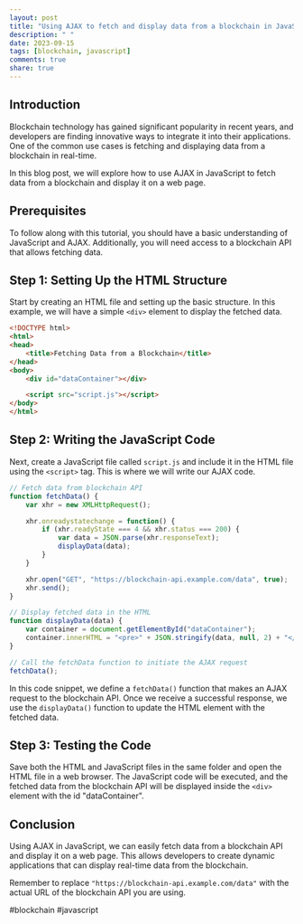 ```yaml
---
layout: post
title: "Using AJAX to fetch and display data from a blockchain in JavaScript"
description: " "
date: 2023-09-15
tags: [blockchain, javascript]
comments: true
share: true
---
```


## Introduction

Blockchain technology has gained significant popularity in recent years, and developers are finding innovative ways to integrate it into their applications. One of the common use cases is fetching and displaying data from a blockchain in real-time.

In this blog post, we will explore how to use AJAX in JavaScript to fetch data from a blockchain and display it on a web page.

## Prerequisites

To follow along with this tutorial, you should have a basic understanding of JavaScript and AJAX. Additionally, you will need access to a blockchain API that allows fetching data.

## Step 1: Setting Up the HTML Structure

Start by creating an HTML file and setting up the basic structure. In this example, we will have a simple `<div>` element to display the fetched data.

```html
<!DOCTYPE html>
<html>
<head>
    <title>Fetching Data from a Blockchain</title>
</head>
<body>
    <div id="dataContainer"></div>

    <script src="script.js"></script>
</body>
</html>
```

## Step 2: Writing the JavaScript Code

Next, create a JavaScript file called `script.js` and include it in the HTML file using the `<script>` tag. This is where we will write our AJAX code.

```javascript
// Fetch data from blockchain API
function fetchData() {
    var xhr = new XMLHttpRequest();

    xhr.onreadystatechange = function() {
        if (xhr.readyState === 4 && xhr.status === 200) {
            var data = JSON.parse(xhr.responseText);
            displayData(data);
        }
    }

    xhr.open("GET", "https://blockchain-api.example.com/data", true);
    xhr.send();
}

// Display fetched data in the HTML
function displayData(data) {
    var container = document.getElementById("dataContainer");
    container.innerHTML = "<pre>" + JSON.stringify(data, null, 2) + "</pre>";
}

// Call the fetchData function to initiate the AJAX request
fetchData();
```

In this code snippet, we define a `fetchData()` function that makes an AJAX request to the blockchain API. Once we receive a successful response, we use the `displayData()` function to update the HTML element with the fetched data.

## Step 3: Testing the Code

Save both the HTML and JavaScript files in the same folder and open the HTML file in a web browser. The JavaScript code will be executed, and the fetched data from the blockchain API will be displayed inside the `<div>` element with the id "dataContainer".

## Conclusion

Using AJAX in JavaScript, we can easily fetch data from a blockchain API and display it on a web page. This allows developers to create dynamic applications that can display real-time data from the blockchain.

Remember to replace `"https://blockchain-api.example.com/data"` with the actual URL of the blockchain API you are using.

#blockchain #javascript